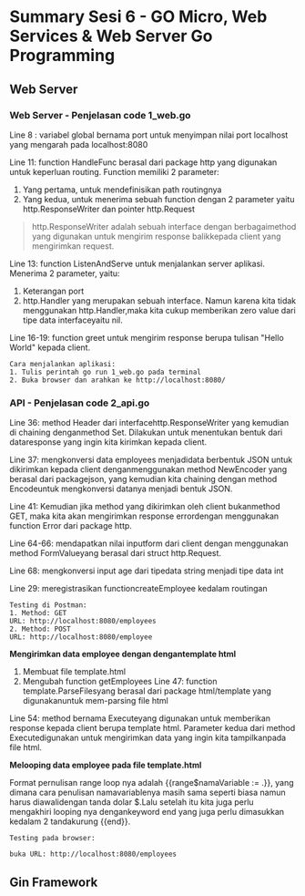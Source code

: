 # Summary Sesi 6 - GO Micro, Web Services & Web Server Go Programming

## Web Server
### Web Server - Penjelasan code 1_web.go

Line 8 : variabel global bernama port untuk menyimpan nilai port localhost yang mengarah pada localhost:8080

Line 11: function HandleFunc berasal dari package http yang digunakan untuk keperluan routing. Function memiliki 2 parameter:
1. Yang pertama, untuk mendefinisikan path routingnya
2. Yang kedua, untuk menerima sebuah function dengan 2 parameter yaitu http.ResponseWriter dan pointer http.Request

> http.ResponseWriter adalah sebuah interface dengan berbagaimethod yang digunakan untuk mengirim response balikkepada client yang mengirimkan request.

Line 13: function ListenAndServe untuk menjalankan server aplikasi. Menerima 2 parameter, yaitu:
1. Keterangan port
2. http.Handler yang merupakan sebuah interface. Namun karena kita tidak menggunakan http.Handler,maka kita cukup memberikan zero value dari tipe data interfaceyaitu nil.

Line 16-19: function greet untuk mengirim response berupa tulisan "Hello World" kepada client.

```
Cara menjalankan aplikasi:
1. Tulis perintah go run 1_web.go pada terminal
2. Buka browser dan arahkan ke http://localhost:8080/
```

### API - Penjelasan code 2_api.go

Line 36: method Header dari interfacehttp.ResponseWriter yang kemudian di chaining denganmethod Set. Dilakukan untuk menentukan bentuk dari dataresponse yang ingin kita kirimkan kepada client.

Line 37: mengkonversi data employees menjadidata berbentuk JSON untuk dikirimkan kepada client denganmenggunakan method NewEncoder yang berasal dari packagejson, yang kemudian kita chaining dengan method Encodeuntuk mengkonversi datanya menjadi bentuk JSON.

Line 41: Kemudian jika method yang dikirimkan oleh client bukanmethod GET, maka kita akan mengirimkan response errordengan menggunakan function Error dari package http.

Line 64-66: mendapatkan nilai inputform dari client dengan menggunakan method FormValueyang berasal dari struct http.Request.

Line 68: mengkonversi input age dari tipedata string menjadi tipe data int

Line 29: meregistrasikan functioncreateEmployee kedalam routingan

```
Testing di Postman:
1. Method: GET
URL: http://localhost:8080/employees
2. Method: POST
URL: http://localhost:8080/employee
```

**Mengirimkan data employee dengan dengantemplate html**
1. Membuat file template.html
2. Mengubah function getEmployees
Line 47: function template.ParseFilesyang berasal dari package html/template yang digunakanuntuk mem-parsing file html

Line 54: method bernama Executeyang digunakan untuk memberikan response kepada client berupa template html. Parameter kedua dari method Executedigunakan untuk mengirimkan data yang ingin kita tampilkanpada file html.

**Melooping data employee pada file template.html**


Format pernulisan range loop nya adalah {{range$namaVariable := .}}, yang dimana cara penulisan namavariablenya masih sama seperti biasa namun harus diawalidengan tanda dolar $.Lalu setelah itu kita juga perlu mengakhiri looping nya dengankeyword end yang juga perlu dimasukkan kedalam 2 tandakurung {{end}}.

```
Testing pada browser:

buka URL: http://localhost:8080/employees
```


## Gin Framework

